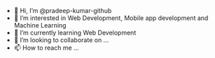 - 👋 Hi, I’m @pradeep-kumar-github
- 👀 I’m interested in Web Development, Mobile app development and Machine Learning
- 🌱 I’m currently learning Web Development
- 💞️ I’m looking to collaborate on ...
- 📫 How to reach me ...

<!---
pradeep-kumar-github/pradeep-kumar-github is a ✨ special ✨ repository because its `README.md` (this file) appears on your GitHub profile.
You can click the Preview link to take a look at your changes.
--->
